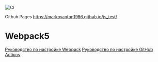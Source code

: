 
![CI](https://github.com/markovanton1986/js_test/actions/workflows/web.yml/badge.svg)


Github Pages https://markovanton1986.github.io/js_test/


# Webpack5

[Руководство по настройке Webpack](https://webpack.js.org/guides/)
[Руководство по настройке GitHub Actions](https://docs.github.com/en/actions/quickstart)

